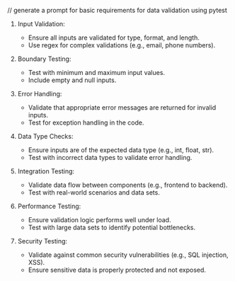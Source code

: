 // generate a prompt for basic requirements for data validation using pytest
1. Input Validation:
   - Ensure all inputs are validated for type, format, and length.
   - Use regex for complex validations (e.g., email, phone numbers).

2. Boundary Testing:
   - Test with minimum and maximum input values.
   - Include empty and null inputs.

3. Error Handling:
   - Validate that appropriate error messages are returned for invalid inputs.
   - Test for exception handling in the code.

4. Data Type Checks:
   - Ensure inputs are of the expected data type (e.g., int, float, str).
   - Test with incorrect data types to validate error handling.

5. Integration Testing:
   - Validate data flow between components (e.g., frontend to backend).
   - Test with real-world scenarios and data sets.

6. Performance Testing:
   - Ensure validation logic performs well under load.
   - Test with large data sets to identify potential bottlenecks.

7. Security Testing:
   - Validate against common security vulnerabilities (e.g., SQL injection, XSS).
   - Ensure sensitive data is properly protected and not exposed.
